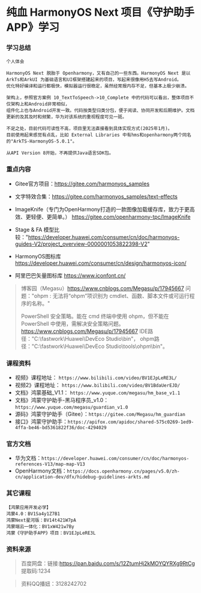 # 纯血 HarmonyOS Next 项目《守护助手APP》学习

### 学习总结
```
个人体会

HarmonyOS Next 脱胎于 Openharmony，又有自己的一些东西。HarmonyOS Next 是以 ArkTs和ArkUI 为基础语言和UI框架搭建起来的项目，写起来很像用H5去写Android。
优化特好编译和运行都极快，模拟器运行很稳定，虽然经常报内存不足，但基本上极少崩溃。

架构上，参照官方案例 10_TextToSpeech->10_Complete 中的代码可以看出，整体项目不仅架构上和Android非常相似，
组件化上也与Android开发一致。代码按类型归类分包，便于阅读、协同开发和后期维护。文档更新的及其及时和频繁，华为对该系统的重视程度可见一斑。

不足之处，目前代码可读性不高，项目里无法直接看到具体实现方式(2025年1月)。
目前使用起来感觉有点乱，比如 External Libraries 中有hms和openharmony两个同名的"ArkTS-HarmonyOS-5.0.1"。

从API Version 8开始，不再提供Java语言SDK包。
```

### 重点内容

- Gitee官方项目：https://gitee.com/harmonyos_samples
- 文字特效合集：https://gitee.com/harmonyos_samples/text-effects
- ImageKnife（专门为OpenHarmony打造的一款图像加载缓存库，致力于更高效、更轻便、更简单。）
  https://gitee.com/openharmony-tpc/ImageKnife
- Stage & FA 模型比较："https://developer.huawei.com/consumer/cn/doc/harmonyos-guides-V2/project_overview-0000001053822398-V2"

- HarmonyOS图标库 https://developer.huawei.com/consumer/cn/design/harmonyos-icon/
- 阿里巴巴矢量图标库 https://www.iconfont.cn/

> 博客园（Megasu）https://www.cnblogs.com/Megasu/p/17945667
> 问题："ohpm : 无法将“ohpm”项识别为 cmdlet、函数、脚本文件或可运行程序的名称。"
>
> PowerShell 安全策略。能在 cmd 终端中使用 ohpm，但不能在 PowerShell
> 中使用，需解决安全策略问题。 https://www.cnblogs.com/Megasu/p/17945667
> IDE路径："C:\fastwork\Huawei\DevEco Studio\bin"，
> ohpm路径："C:\fastwork\Huawei\DevEco Studio\tools\ohpm\bin"。


### 课程资料

- 视频》课程地址： `https://www.bilibili.com/video/BV1EJpLeRE3L/`
- 视频2》课程地址： `https://www.bilibili.com/video/BV1BdaUerEJD/`
- 文档》鸿蒙基础_V1.1： `https://www.yuque.com/megasu/hm_base_v1.1`
- 文档》鸿蒙守护助手-黑马程序员_v1.0： `https://www.yuque.com/megasu/guardian_v1.0`
- 源码》鸿蒙守护助手（Gitee）：`https://gitee.com/Megasu/hm_guardian`
- 接口》鸿蒙守护助手：`https://apifox.com/apidoc/shared-575c0269-1ed9-4ffa-be46-bd5361822f36/doc-4294029`

### 官方文档

- 华为文档：`https://developer.huawei.com/consumer/cn/doc/harmonyos-references-V13/map-map-V13`
- OpenHarmony文档：`https://docs.openharmony.cn/pages/v5.0/zh-cn/application-dev/dfx/hidebug-guidelines-arkts.md`

### 其它课程

```
【鸿蒙应用开发必学】
鸿蒙4.0：BV1Sa4y1Z7B1
鸿蒙Next星河版：BV14t421W7pA
鸿蒙端云一体化：BV1xW421w7By
鸿蒙《守护助手APP》项目：BV1EJpLeRE3L
```

### 资料来源

> 百度网盘：链接:https://pan.baidu.com/s/12ZtumHj2kMOYQYRXg9RtCg 提取码:1234

> 资料QQ播妞：3128242702
